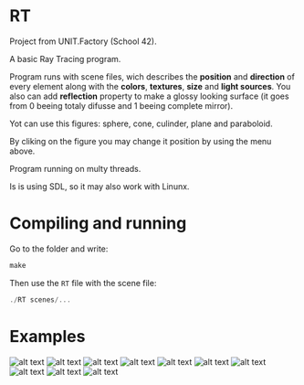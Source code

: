 # RT 
Project from UNIT.Factory (School 42).

A basic Ray Tracing program.

Program runs with scene files, wich describes the **position** and **direction** of every element along with the **colors**, **textures**, **size** and **light sources**. You also can add **reflection** property to make a glossy looking surface (it goes from 0 beeing totaly difusse and 1 beeing complete mirror).

Yot can use this figures: sphere, cone, culinder, plane and paraboloid.

By cliking on the figure you may change it position by using the menu above.

Program running on multy threads.

Is is using SDL, so it may also work with Linunx.

# Compiling and running
Go to the folder and write:
```c
make
```
Then use the ```RT``` file with the scene file:
```c
./RT scenes/...
```
# Examples
![alt text](https://raw.githubusercontent.com/Areandy/RT/master/readme_scenes/10.png)
![alt text](https://raw.githubusercontent.com/Areandy/RT/master/readme_scenes/1.png)
![alt text](https://raw.githubusercontent.com/Areandy/RT/master/readme_scenes/2.png)
![alt text](https://raw.githubusercontent.com/Areandy/RT/master/readme_scenes/3.png)
![alt text](https://raw.githubusercontent.com/Areandy/RT/master/readme_scenes/4.png)
![alt text](https://raw.githubusercontent.com/Areandy/RT/master/readme_scenes/5.png)
![alt text](https://raw.githubusercontent.com/Areandy/RT/master/readme_scenes/6.png)
![alt text](https://raw.githubusercontent.com/Areandy/RT/master/readme_scenes/7.png)
![alt text](https://raw.githubusercontent.com/Areandy/RT/master/readme_scenes/8.png)
![alt text](https://raw.githubusercontent.com/Areandy/RT/master/readme_scenes/9.png)
